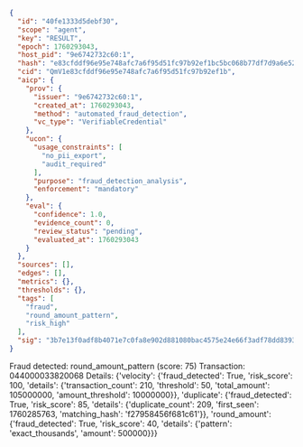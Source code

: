 ```json
{
  "id": "40fe1333d5debf30",
  "scope": "agent",
  "key": "RESULT",
  "epoch": 1760293043,
  "host_pid": "9e6742732c60:1",
  "hash": "e83cfddf96e95e748afc7a6f95d51fc97b92ef1bc5bc068b77df7d9a6e521313",
  "cid": "QmV1e83cfddf96e95e748afc7a6f95d51fc97b92ef1b",
  "aicp": {
    "prov": {
      "issuer": "9e6742732c60:1",
      "created_at": 1760293043,
      "method": "automated_fraud_detection",
      "vc_type": "VerifiableCredential"
    },
    "ucon": {
      "usage_constraints": [
        "no_pii_export",
        "audit_required"
      ],
      "purpose": "fraud_detection_analysis",
      "enforcement": "mandatory"
    },
    "eval": {
      "confidence": 1.0,
      "evidence_count": 0,
      "review_status": "pending",
      "evaluated_at": 1760293043
    }
  },
  "sources": [],
  "edges": [],
  "metrics": {},
  "thresholds": {},
  "tags": [
    "fraud",
    "round_amount_pattern",
    "risk_high"
  ],
  "sig": "3b7e13f0adf8b4071e7c0fa8e902d881080bac4575e24e66f3adf78dd8393b6a"
}
```

Fraud detected: round_amount_pattern (score: 75)
Transaction: 044000033820068
Details: {'velocity': {'fraud_detected': True, 'risk_score': 100, 'details': {'transaction_count': 210, 'threshold': 50, 'total_amount': 105000000, 'amount_threshold': 10000000}}, 'duplicate': {'fraud_detected': True, 'risk_score': 85, 'details': {'duplicate_count': 209, 'first_seen': 1760285763, 'matching_hash': 'f27958456f681c61'}}, 'round_amount': {'fraud_detected': True, 'risk_score': 40, 'details': {'pattern': 'exact_thousands', 'amount': 500000}}}